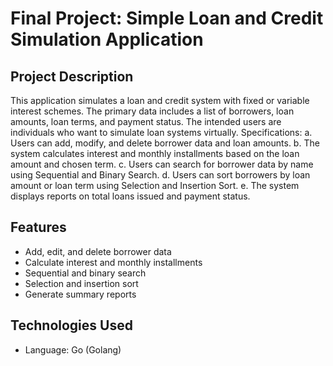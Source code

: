 # Final Project: Simple Loan and Credit Simulation Application

## Project Description
This application simulates a loan and credit system with fixed or variable interest 
schemes. The primary data includes a list of borrowers, loan amounts, loan terms, 
and payment status. The intended users are individuals who want to simulate loan 
systems virtually.
Specifications:
a. Users can add, modify, and delete borrower data and loan amounts.
b. The system calculates interest and monthly installments based on the loan amount 
and chosen term.
c. Users can search for borrower data by name using Sequential and Binary 
Search.
d. Users can sort borrowers by loan amount or loan term using Selection and 
Insertion Sort.
e. The system displays reports on total loans issued and payment status. 

## Features
- Add, edit, and delete borrower data
- Calculate interest and monthly installments
- Sequential and binary search
- Selection and insertion sort
- Generate summary reports

## Technologies Used
- Language: Go (Golang)

